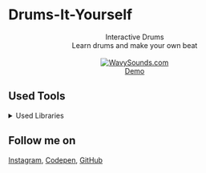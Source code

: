 # Drums-It-Yourself
<p align="center">
Interactive Drums<br>
Learn drums and make your own beat
<br>
<br>        
<a href="https://houssemlachtar.github.io/Drums-It-Yourself/">
        <img alt="WavySounds.com" src="./img/Wavy-Sounds.com.jpg" />
    </a>
<br>
<a href="https://houssemlachtar.github.io/Drums-It-Yourself/">
        Demo
    </a>
</p>

## Used Tools

<details>
  <summary>Used Libraries</summary>
  
<!--START_SECTION:activity-->
1. [JQuery](https://jquery.com)
2. [Font Awesome](https://fontawesome.com)

</details>


## Follow me on

[Instagram](https://www.instagram.com/houssem_lachtar/), [Codepen](https://codepen.io/houssem-lachtar), [GitHub](https://github.com/houssemlachtar)
